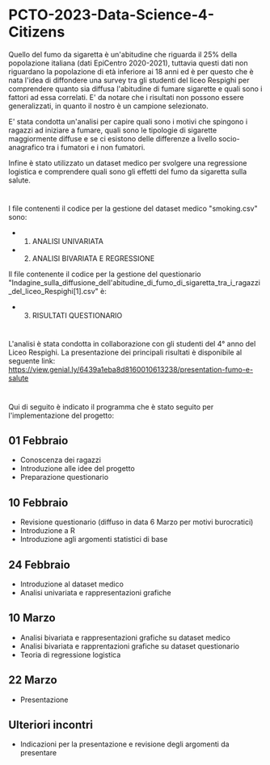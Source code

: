 # PCTO-2023-Data-Science-4-Citizens

Quello del fumo da sigaretta è un'abitudine che riguarda il 25% della popolazione italiana (dati EpiCentro 2020-2021), tuttavia questi dati non riguardano la popolazione di età inferiore ai 18 anni ed è per questo che è nata l'idea di diffondere una survey tra gli studenti del liceo Respighi per comprendere quanto sia diffusa l'abitudine di fumare sigarette e quali sono i fattori ad essa correlati. E' da notare che i risultati non possono essere generalizzati, in quanto il nostro è un campione selezionato. 

E' stata condotta un'analisi per capire quali sono i motivi che spingono i ragazzi ad iniziare a fumare, quali sono le tipologie di sigarette maggiormente diffuse e se ci esistono delle differenze a livello socio-anagrafico tra i fumatori e i non fumatori. 

Infine è stato utilizzato un dataset medico per svolgere una regressione logistica e comprendere quali sono gli effetti del fumo da sigaretta sulla salute.

#

I file contenenti il codice per la gestione del dataset medico "smoking.csv" sono: 
* 1. ANALISI UNIVARIATA
* 2. ANALISI BIVARIATA E REGRESSIONE

Il file contenente il codice per la gestione del questionario "Indagine_sulla_diffusione_dell'abitudine_di_fumo_di_sigaretta_tra_i_ragazzi_del_liceo_Respighi[1].csv" è:
* 3. RISULTATI QUESTIONARIO

#

L'analisi è stata condotta in collaborazione con gli studenti del 4° anno del Liceo Respighi.
La presentazione dei principali risultati è disponibile al seguente link: https://view.genial.ly/6439a1eba8d8160010613238/presentation-fumo-e-salute

#

Qui di seguito è indicato il programma che è stato seguito per l'implementazione del progetto:

## 01 Febbraio
* Conoscenza dei ragazzi
* Introduzione alle idee del progetto
* Preparazione questionario

## 10 Febbraio
* Revisione questionario (diffuso in data 6 Marzo per motivi burocratici)
* Introduzione a R
* Introduzione agli argomenti statistici di base

##  24 Febbraio
* Introduzione al dataset medico 
* Analisi univariata e rappresentazioni grafiche

## 10 Marzo
* Analisi bivariata e rappresentazioni grafiche su dataset medico
* Analisi bivariata e rapprentazioni grafiche su dataset questionario
* Teoria di regressione logistica

## 22 Marzo 
* Presentazione

## Ulteriori incontri
* Indicazioni per la presentazione e revisione degli argomenti da presentare
